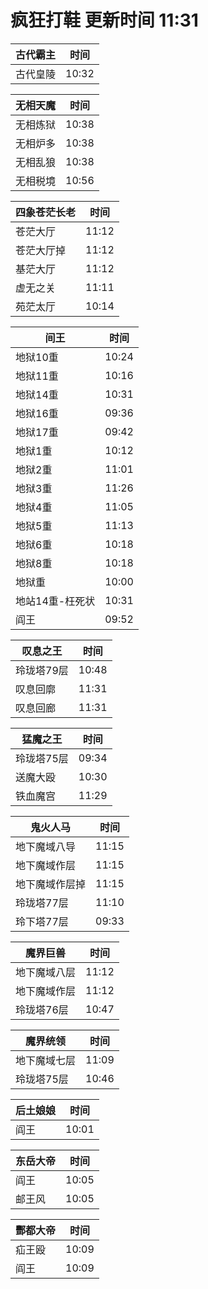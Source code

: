 # 疯狂打鞋 更新时间 11:31

| 古代霸主   | 时间    |
|--------|-------|
| 古代皇陵 | 10:32 |

| 无相天魔   | 时间    |
|--------|-------|
| 无相炼狱 | 10:38 |
| 无相炉多 | 10:38 |
| 无相乱狼 | 10:38 |
| 无相税境 | 10:56 |

| 四象苍茫长老   | 时间    |
|--------|-------|
| 苍茫大厅 | 11:12 |
| 苍茫大厅掉 | 11:12 |
| 基茫大厅 | 11:12 |
| 虚无之关 | 11:11 |
| 苑茫太厅 | 10:14 |

| 间王   | 时间    |
|--------|-------|
| 地狱10重 | 10:24 |
| 地狱11重 | 10:16 |
| 地狱14重 | 10:31 |
| 地狱16重 | 09:36 |
| 地狱17重 | 09:42 |
| 地狱1重 | 10:12 |
| 地狱2重 | 11:01 |
| 地狱3重 | 11:26 |
| 地狱4重 | 11:05 |
| 地狱5重 | 11:13 |
| 地狱6重 | 10:18 |
| 地狱8重 | 10:18 |
| 地狱重 | 10:00 |
| 地站14重-枉死状 | 10:31 |
| 阎王 | 09:52 |

| 叹息之王   | 时间    |
|--------|-------|
| 玲珑塔79层 | 10:48 |
| 叹息回廓 | 11:31 |
| 叹息回廊 | 11:31 |

| 猛魔之王   | 时间    |
|--------|-------|
| 玲珑塔75层 | 09:34 |
| 送魔大殴 | 10:30 |
| 铁血魔宫 | 11:29 |

| 鬼火人马   | 时间    |
|--------|-------|
| 地下魔域八导 | 11:15 |
| 地下魔域作层 | 11:15 |
| 地下魔域作层掉 | 11:15 |
| 玲珑塔77层 | 11:10 |
| 玲下塔77层 | 09:33 |

| 魔界巨兽   | 时间    |
|--------|-------|
| 地下魔域八层 | 11:12 |
| 地下魔域作层 | 11:12 |
| 玲珑塔76层 | 10:47 |

| 魔界统领   | 时间    |
|--------|-------|
| 地下魔域七层 | 11:09 |
| 玲珑塔75层 | 10:46 |

| 后土娘娘   | 时间    |
|--------|-------|
| 阎王 | 10:01 |

| 东岳大帝   | 时间    |
|--------|-------|
| 阎王 | 10:05 |
| 邮王风 | 10:05 |

| 酆都大帝   | 时间    |
|--------|-------|
| 疝王殴 | 10:09 |
| 阎王 | 10:09 |